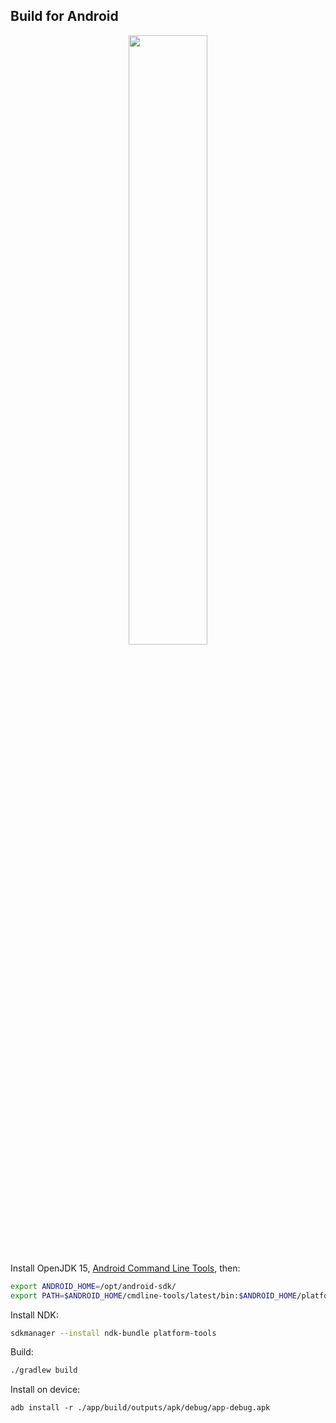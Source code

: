 ## Build for Android

<p align="center"><img width="50%" src="https://github.com/wasm3/wasm3/raw/main/extra/screenshot-android.png"></p>

Install OpenJDK 15, [Android Command Line Tools](https://developer.android.com/studio#cmdline-tools), then:

```sh
export ANDROID_HOME=/opt/android-sdk/
export PATH=$ANDROID_HOME/cmdline-tools/latest/bin:$ANDROID_HOME/platform-tools:$PATH
```

Install NDK:
```sh
sdkmanager --install ndk-bundle platform-tools
```

Build:
```sh
./gradlew build
```

Install on device:
```
adb install -r ./app/build/outputs/apk/debug/app-debug.apk
```

